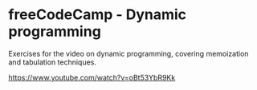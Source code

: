 # freeCodeCamp - Dynamic programming
Exercises for the video on dynamic programming, covering memoization and tabulation techniques.

https://www.youtube.com/watch?v=oBt53YbR9Kk